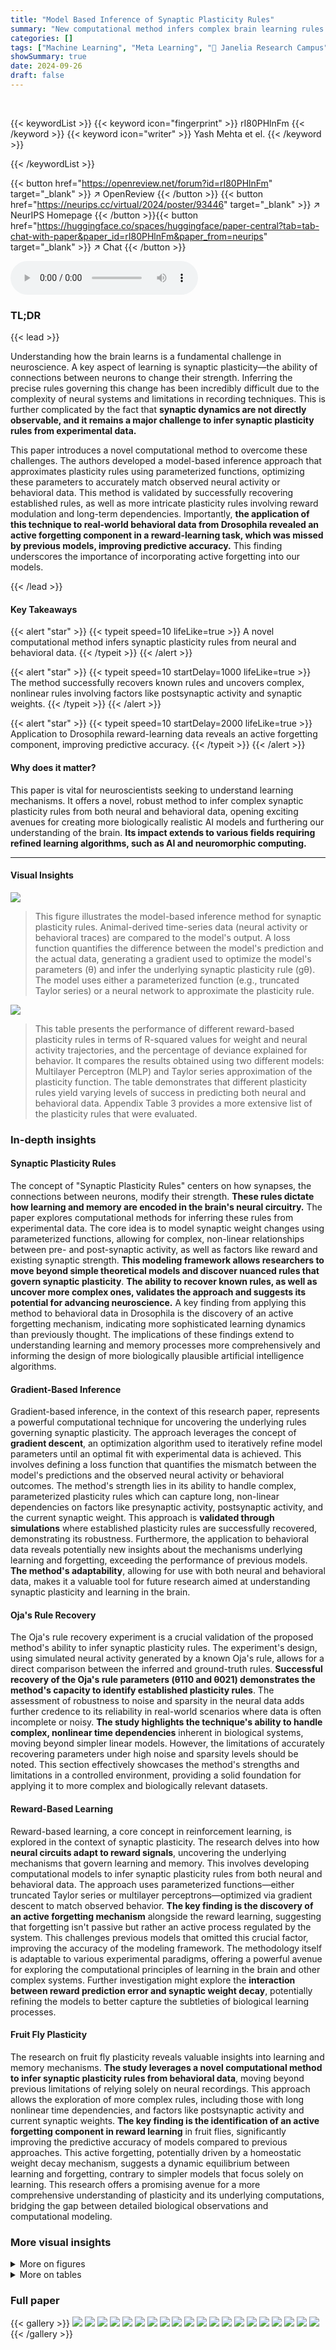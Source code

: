 ```yaml
---
title: "Model Based Inference of Synaptic Plasticity Rules"
summary: "New computational method infers complex brain learning rules from experimental data, revealing active forgetting in reward learning."
categories: []
tags: ["Machine Learning", "Meta Learning", "🏢 Janelia Research Campus",]
showSummary: true
date: 2024-09-26
draft: false
---
```


<br>

{{< keywordList >}}
{{< keyword icon="fingerprint" >}} rI80PHlnFm {{< /keyword >}}
{{< keyword icon="writer" >}} Yash Mehta et el. {{< /keyword >}}
 
{{< /keywordList >}}

{{< button href="https://openreview.net/forum?id=rI80PHlnFm" target="_blank" >}}
↗ OpenReview
{{< /button >}}
{{< button href="https://neurips.cc/virtual/2024/poster/93446" target="_blank" >}}
↗ NeurIPS Homepage
{{< /button >}}{{< button href="https://huggingface.co/spaces/huggingface/paper-central?tab=tab-chat-with-paper&paper_id=rI80PHlnFm&paper_from=neurips" target="_blank" >}}
↗ Chat
{{< /button >}}



<audio controls>
    <source src="https://ai-paper-reviewer.com/rI80PHlnFm/podcast.wav" type="audio/wav">
    Your browser does not support the audio element.
</audio>


### TL;DR


{{< lead >}}

Understanding how the brain learns is a fundamental challenge in neuroscience.  A key aspect of learning is synaptic plasticity—the ability of connections between neurons to change their strength.  Inferring the precise rules governing this change has been incredibly difficult due to the complexity of neural systems and limitations in recording techniques. This is further complicated by the fact that **synaptic dynamics are not directly observable, and it remains a major challenge to infer synaptic plasticity rules from experimental data.**



This paper introduces a novel computational method to overcome these challenges. The authors developed a model-based inference approach that approximates plasticity rules using parameterized functions, optimizing these parameters to accurately match observed neural activity or behavioral data.  This method is validated by successfully recovering established rules, as well as more intricate plasticity rules involving reward modulation and long-term dependencies. Importantly, **the application of this technique to real-world behavioral data from Drosophila revealed an active forgetting component in a reward-learning task, which was missed by previous models, improving predictive accuracy.** This finding underscores the importance of incorporating active forgetting into our models.

{{< /lead >}}


#### Key Takeaways

{{< alert "star" >}}
{{< typeit speed=10 lifeLike=true >}} A novel computational method infers synaptic plasticity rules from neural and behavioral data. {{< /typeit >}}
{{< /alert >}}

{{< alert "star" >}}
{{< typeit speed=10 startDelay=1000 lifeLike=true >}} The method successfully recovers known rules and uncovers complex, nonlinear rules involving factors like postsynaptic activity and synaptic weights. {{< /typeit >}}
{{< /alert >}}

{{< alert "star" >}}
{{< typeit speed=10 startDelay=2000 lifeLike=true >}} Application to Drosophila reward-learning data reveals an active forgetting component, improving predictive accuracy. {{< /typeit >}}
{{< /alert >}}

#### Why does it matter?
This paper is vital for neuroscientists seeking to understand learning mechanisms.  It offers a novel, robust method to infer complex synaptic plasticity rules from both neural and behavioral data, opening exciting avenues for creating more biologically realistic AI models and furthering our understanding of the brain. **Its impact extends to various fields requiring refined learning algorithms, such as AI and neuromorphic computing.**

------
#### Visual Insights



![](https://ai-paper-reviewer.com/rI80PHlnFm/figures_1_1.jpg)

> This figure illustrates the model-based inference method for synaptic plasticity rules.  Animal-derived time-series data (neural activity or behavioral traces) are compared to the model's output. A loss function quantifies the difference between the model's prediction and the actual data, generating a gradient used to optimize the model's parameters (θ) and infer the underlying synaptic plasticity rule (gθ).  The model uses either a parameterized function (e.g., truncated Taylor series) or a neural network to approximate the plasticity rule.





![](https://ai-paper-reviewer.com/rI80PHlnFm/tables_5_1.jpg)

> This table presents the performance of different reward-based plasticity rules in terms of R-squared values for weight and neural activity trajectories, and the percentage of deviance explained for behavior. It compares the results obtained using two different models: Multilayer Perceptron (MLP) and Taylor series approximation of the plasticity function. The table demonstrates that different plasticity rules yield varying levels of success in predicting both neural and behavioral data. Appendix Table 3 provides a more extensive list of the plasticity rules that were evaluated.





### In-depth insights


#### Synaptic Plasticity Rules
The concept of "Synaptic Plasticity Rules" centers on how synapses, the connections between neurons, modify their strength.  **These rules dictate how learning and memory are encoded in the brain's neural circuitry.**  The paper explores computational methods for inferring these rules from experimental data. The core idea is to model synaptic weight changes using parameterized functions, allowing for complex, non-linear relationships between pre- and post-synaptic activity, as well as factors like reward and existing synaptic strength. **This modeling framework allows researchers to move beyond simple theoretical models and discover nuanced rules that govern synaptic plasticity**.  **The ability to recover known rules, as well as uncover more complex ones, validates the approach and suggests its potential for advancing neuroscience.**  A key finding from applying this method to behavioral data in Drosophila is the discovery of an active forgetting mechanism, indicating more sophisticated learning dynamics than previously thought. The implications of these findings extend to understanding learning and memory processes more comprehensively and informing the design of more biologically plausible artificial intelligence algorithms.

#### Gradient-Based Inference
Gradient-based inference, in the context of this research paper, represents a powerful computational technique for uncovering the underlying rules governing synaptic plasticity.  The approach leverages the concept of **gradient descent**, an optimization algorithm used to iteratively refine model parameters until an optimal fit with experimental data is achieved.  This involves defining a loss function that quantifies the mismatch between the model's predictions and the observed neural activity or behavioral outcomes. The method's strength lies in its ability to handle complex, parameterized plasticity rules which can capture long, non-linear dependencies on factors like presynaptic activity, postsynaptic activity, and the current synaptic weight.  This approach is **validated through simulations** where established plasticity rules are successfully recovered, demonstrating its robustness.   Furthermore, the application to behavioral data reveals potentially new insights about the mechanisms underlying learning and forgetting, exceeding the performance of previous models. **The method's adaptability**, allowing for use with both neural and behavioral data, makes it a valuable tool for future research aimed at understanding synaptic plasticity and learning in the brain.

#### Oja's Rule Recovery
The Oja's rule recovery experiment is a crucial validation of the proposed method's ability to infer synaptic plasticity rules.  The experiment's design, using simulated neural activity generated by a known Oja's rule, allows for a direct comparison between the inferred and ground-truth rules.  **Successful recovery of the Oja's rule parameters (θ110 and θ021) demonstrates the method's capacity to identify established plasticity rules**. The assessment of robustness to noise and sparsity in the neural data adds further credence to its reliability in real-world scenarios where data is often incomplete or noisy.  **The study highlights the technique's ability to handle complex, nonlinear time dependencies** inherent in biological systems, moving beyond simpler linear models.  However, the limitations of accurately recovering parameters under high noise and sparsity levels should be noted. This section effectively showcases the method's strengths and limitations in a controlled environment, providing a solid foundation for applying it to more complex and biologically relevant datasets.

#### Reward-Based Learning
Reward-based learning, a core concept in reinforcement learning, is explored in the context of synaptic plasticity.  The research delves into how **neural circuits adapt to reward signals**, uncovering the underlying mechanisms that govern learning and memory. This involves developing computational models to infer synaptic plasticity rules from both neural and behavioral data. The approach uses parameterized functions—either truncated Taylor series or multilayer perceptrons—optimized via gradient descent to match observed behavior. **The key finding is the discovery of an active forgetting mechanism** alongside the reward learning, suggesting that forgetting isn't passive but rather an active process regulated by the system.  This challenges previous models that omitted this crucial factor, improving the accuracy of the modeling framework. The methodology itself is adaptable to various experimental paradigms, offering a powerful avenue for exploring the computational principles of learning in the brain and other complex systems.  Further investigation might explore the **interaction between reward prediction error and synaptic weight decay**, potentially refining the models to better capture the subtleties of biological learning processes.

#### Fruit Fly Plasticity
The research on fruit fly plasticity reveals valuable insights into learning and memory mechanisms.  **The study leverages a novel computational method to infer synaptic plasticity rules from behavioral data**, moving beyond previous limitations of relying solely on neural recordings.  This approach allows the exploration of more complex rules, including those with long nonlinear time dependencies, and factors like postsynaptic activity and current synaptic weights. **The key finding is the identification of an active forgetting component in reward learning** in fruit flies, significantly improving the predictive accuracy of models compared to previous approaches.  This active forgetting, potentially driven by a homeostatic weight decay mechanism, suggests a dynamic equilibrium between learning and forgetting, contrary to simpler models that focus solely on learning. This research offers a promising avenue for a more comprehensive understanding of plasticity and its underlying computations, bridging the gap between detailed biological observations and computational modeling.


### More visual insights

<details>
<summary>More on figures
</summary>


![](https://ai-paper-reviewer.com/rI80PHlnFm/figures_2_1.jpg)

> This figure demonstrates the recovery of Oja's plasticity rule from simulated neural activity using the proposed method. Panel A shows a schematic of the models. Panel B shows the mean-squared difference between ground truth and learned synaptic weights over time and training epochs. Panel C shows the evolution of the plasticity rule parameters during training, highlighting the recovery of Oja's rule values. Panel D shows the R-squared scores for different noise and sparsity levels. Panels E and F show boxplots of the R-squared scores for different noise and sparsity levels. Panel G shows the evolution of learning rule coefficients during training under high noise and sparsity conditions, demonstrating the robustness of the method.


![](https://ai-paper-reviewer.com/rI80PHlnFm/figures_4_1.jpg)

> This figure demonstrates the model's ability to infer reward-based plasticity rules from simulated behavioral data.  Panel A shows the model architecture. Panel B compares the evolution of synaptic weights in the ground truth model versus those learned using Taylor series and MLP approaches. Panel C shows the R-squared values indicating the goodness of fit across different simulations. Panel D and E demonstrate the learning dynamics of parameters in the inferred model, while Panel F displays the overall model fit to the ground truth behavioral data.


![](https://ai-paper-reviewer.com/rI80PHlnFm/figures_7_1.jpg)

> This figure demonstrates the application of the proposed method to real behavioral data from Drosophila flies performing a two-alternative choice task. It shows the experimental setup, an example fly's behavior, the inferred plasticity rule parameters, and a comparison of model fits with and without a weight-dependent term and reward expectation.  The results highlight the importance of incorporating both weight-dependent decay and reward expectation to accurately model the learning process in flies.


![](https://ai-paper-reviewer.com/rI80PHlnFm/figures_15_1.jpg)

> This figure shows the effect of different L1 regularization strengths on the performance of the Taylor plasticity rule model.  The x-axis represents different L1 regularization values, and the y-axis shows the R-squared values for the model's weight predictions.  The box plot visualization shows the median, quartiles, and potential outliers in the R-squared values for each regularization strength.  It helps to determine the optimal level of L1 regularization for this model, balancing model performance and preventing overfitting.


![](https://ai-paper-reviewer.com/rI80PHlnFm/figures_16_1.jpg)

> The box plot shows the effect of different moving average window sizes (5, 10, and 20 trials) on the R-squared values for the weights obtained from both Taylor series and MLP models. The results suggest that using smaller moving average windows generally leads to better performance, likely because shorter historical dependencies reduce the noisiness of the expected reward estimates.  However, the difference in performance across window sizes is relatively small, indicating that the method is robust to this hyperparameter.


![](https://ai-paper-reviewer.com/rI80PHlnFm/figures_16_2.jpg)

> This figure shows the effect of varying the input firing mean (a parameter used to represent odor in the behavioral experiments) on the performance of the learned plasticity rule. The plot displays boxplots of R-squared values for weights, comparing the performance of two plasticity models (Taylor and MLP) under different input firing means (0.25, 0.5, 0.75, 1.0, and 1.25). It illustrates the robustness of the models across various input ranges.


![](https://ai-paper-reviewer.com/rI80PHlnFm/figures_17_1.jpg)

> This figure shows the results of a validation experiment performed to evaluate the model's ability to generalize to unseen data.  The model was trained using a portion (x%) of each fly's behavioral trajectory data and then tested on the remaining (100-x%) portion.  The x-axis represents the percentage of data used for training, and the y-axis shows the percent deviance explained, a measure of how well the model fits the data.  The plot includes boxplots to show the distribution of results across different flies for both training and testing data.  The red line indicates zero percent deviance explained.  A positive percent deviance explained signifies a good fit to the data, while a negative value indicates a poor fit.


![](https://ai-paper-reviewer.com/rI80PHlnFm/figures_18_1.jpg)

> This figure shows the weight decay coefficient (θ₀₀₀₁) learned in the Taylor series parametrized plasticity rule (Equation 6) for flies with positive (top) and negative (bottom) test set percent deviance explained. It illustrates how the model's performance in predicting fly behavior relates to the learned weight decay term across various training set sizes (trajectory cutoffs).  Positive percent deviance explained signifies a good fit between model predictions and observations while negative indicates a poor fit.


</details>




<details>
<summary>More on tables
</summary>


![](https://ai-paper-reviewer.com/rI80PHlnFm/tables_6_1.jpg)
> This table shows the scalability of the proposed method for inferring plasticity rules from simulated behavioral data.  It demonstrates how the model's performance (measured by R-squared values for weights and activity, and percentage of deviance explained) changes with varying trajectory lengths and hidden layer sizes in the neural network model. The results suggest the model's robustness across different scales and parameters, highlighting its generalizability.

![](https://ai-paper-reviewer.com/rI80PHlnFm/tables_15_1.jpg)
> This table presents the performance of different reward-based plasticity rules in terms of their ability to explain simulated behavioral data.  The rules were evaluated using both MLP and Taylor series models, with R-squared values provided for weight and neural activity trajectories, alongside the percentage of deviance explained for behavior.  Appendix Table 3 provides additional detail on the plasticity rules.

![](https://ai-paper-reviewer.com/rI80PHlnFm/tables_19_1.jpg)
> This table presents the results of an experiment evaluating the performance of different reward-based plasticity rules using both MLP and Taylor series models. It shows the R-squared values for weights and neural activity trajectories, along with the percentage of deviance explained for behavior.  The purpose is to compare various plasticity functions to determine which model best fits the observed behavior and neural data, identifying the most effective way to incorporate reward information into synaptic plasticity models.

</details>




### Full paper

{{< gallery >}}
<img src="https://ai-paper-reviewer.com/rI80PHlnFm/1.png" class="grid-w50 md:grid-w33 xl:grid-w25" />
<img src="https://ai-paper-reviewer.com/rI80PHlnFm/2.png" class="grid-w50 md:grid-w33 xl:grid-w25" />
<img src="https://ai-paper-reviewer.com/rI80PHlnFm/3.png" class="grid-w50 md:grid-w33 xl:grid-w25" />
<img src="https://ai-paper-reviewer.com/rI80PHlnFm/4.png" class="grid-w50 md:grid-w33 xl:grid-w25" />
<img src="https://ai-paper-reviewer.com/rI80PHlnFm/5.png" class="grid-w50 md:grid-w33 xl:grid-w25" />
<img src="https://ai-paper-reviewer.com/rI80PHlnFm/6.png" class="grid-w50 md:grid-w33 xl:grid-w25" />
<img src="https://ai-paper-reviewer.com/rI80PHlnFm/7.png" class="grid-w50 md:grid-w33 xl:grid-w25" />
<img src="https://ai-paper-reviewer.com/rI80PHlnFm/8.png" class="grid-w50 md:grid-w33 xl:grid-w25" />
<img src="https://ai-paper-reviewer.com/rI80PHlnFm/9.png" class="grid-w50 md:grid-w33 xl:grid-w25" />
<img src="https://ai-paper-reviewer.com/rI80PHlnFm/10.png" class="grid-w50 md:grid-w33 xl:grid-w25" />
<img src="https://ai-paper-reviewer.com/rI80PHlnFm/11.png" class="grid-w50 md:grid-w33 xl:grid-w25" />
<img src="https://ai-paper-reviewer.com/rI80PHlnFm/12.png" class="grid-w50 md:grid-w33 xl:grid-w25" />
<img src="https://ai-paper-reviewer.com/rI80PHlnFm/13.png" class="grid-w50 md:grid-w33 xl:grid-w25" />
<img src="https://ai-paper-reviewer.com/rI80PHlnFm/14.png" class="grid-w50 md:grid-w33 xl:grid-w25" />
<img src="https://ai-paper-reviewer.com/rI80PHlnFm/15.png" class="grid-w50 md:grid-w33 xl:grid-w25" />
<img src="https://ai-paper-reviewer.com/rI80PHlnFm/16.png" class="grid-w50 md:grid-w33 xl:grid-w25" />
<img src="https://ai-paper-reviewer.com/rI80PHlnFm/17.png" class="grid-w50 md:grid-w33 xl:grid-w25" />
<img src="https://ai-paper-reviewer.com/rI80PHlnFm/18.png" class="grid-w50 md:grid-w33 xl:grid-w25" />
<img src="https://ai-paper-reviewer.com/rI80PHlnFm/19.png" class="grid-w50 md:grid-w33 xl:grid-w25" />
<img src="https://ai-paper-reviewer.com/rI80PHlnFm/20.png" class="grid-w50 md:grid-w33 xl:grid-w25" />
{{< /gallery >}}